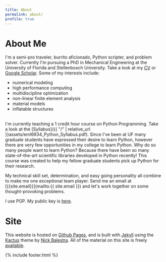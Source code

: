 ```yaml
---
title: About
permalink: about/
profile: true
---
```


# About Me
I'm a semi-pro traveler, burrito aficionado, Python scripter, and problem solver. Currently I'm pursuing a PhD in Mechanical Engineering at the University of Florida and Stellenbosch University. Take a look at my [CV](/cv) or [Google Scholar](https://scholar.google.com/citations?user=pSIRTswAAAAJ&hl=en&oi=sra). Some of my interests include:

- numerical modeling
- high performance computing
- multidiscipline optimization
- non-linear finite element analysis
- material models
- inflatable structures

<br />
I'm currently teaching a 1 credit hour course on Python Programming. Take a look at the [Syllabus]({{ "/" | relative_url  }}assets/eml6934_Python_Syllabus.pdf). Since I've been at UF many graduate students have expressed their desire to learn Python, however there are very few opportunities in my college to learn Python. Why do so many people want to learn Python? Because there have been so many state-of-the-art scientific libraries developed in Python recently! This course was created to help my fellow graduate students pick up Python for their research.

My technical skill set, determination, and easy going personality all combine to make me one exceptional team player.
Send me an email at [{{site.email}}](mailto:{{ site.email }}) and let's work together on some thought-provoking problems.

I use PGP. My public key is [here](https://raw.githubusercontent.com/cjekel/cjekel.github.io/master/assets/Charles.Jekel.asc).

# Site
This website is hosted on [Github Pages](https://pages.github.com), and is built with [Jekyll](https://jekyllrb.com/) using the [Kactus](https://github.com/nickbalestra/kactus) theme by [Nick Balestra](http://nick.balestra.ch). All of the material on this site is freely [available](https://github.com/cjekel/cjekel.github.io).

{% include footer.html %}
